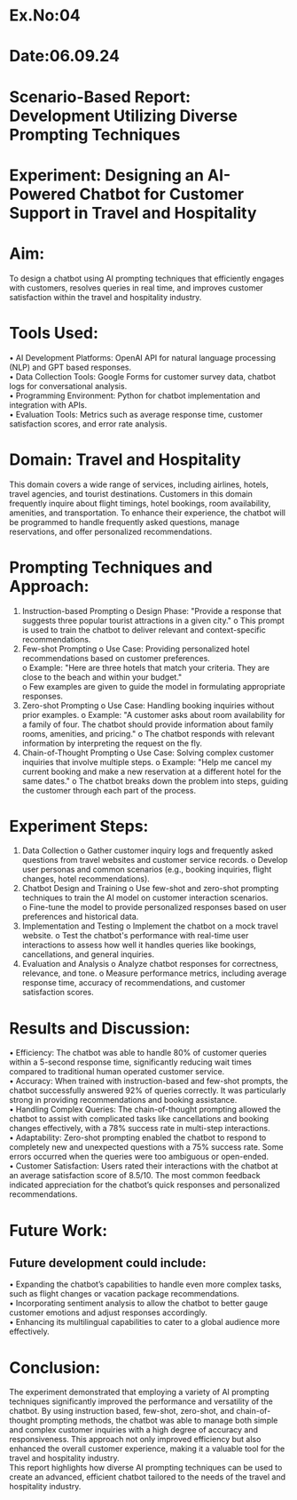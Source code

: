 # Ex.No:04 
# Date:06.09.24  
# Scenario-Based Report: Development Utilizing Diverse Prompting Techniques  
# Experiment: Designing an AI-Powered Chatbot for Customer Support in Travel and Hospitality  
# Aim:  
To design a chatbot using AI prompting techniques that efficiently engages with customers, 
resolves queries in real time, and improves customer satisfaction within the travel and 
hospitality industry.  
# Tools Used:  
• AI Development Platforms: OpenAI API for natural language processing (NLP) and GPT
based responses.  
• Data Collection Tools: Google Forms for customer survey data, chatbot logs for 
conversational analysis.  
• Programming Environment: Python for chatbot implementation and integration with 
APIs.  
• Evaluation Tools: Metrics such as average response time, customer satisfaction scores, and 
error rate analysis.  
# Domain: Travel and Hospitality  
This domain covers a wide range of services, including airlines, hotels, travel agencies, and 
tourist destinations. Customers in this domain frequently inquire about flight timings, hotel 
bookings, room availability, amenities, and transportation. To enhance their experience, the 
chatbot will be programmed to handle frequently asked questions, manage reservations, and 
offer personalized recommendations.  
# Prompting Techniques and Approach:  
1. Instruction-based Prompting o Design Phase: "Provide a response that suggests 
three popular tourist attractions in a given city." o This prompt is used to train the 
chatbot to deliver relevant and context-specific recommendations.
2. Few-shot Prompting o Use Case: Providing personalized hotel recommendations 
based on customer preferences.  
o Example: "Here are three hotels that match your criteria. They are close to the beach 
and within your budget."  
o Few examples are given to guide the model in formulating appropriate responses.  
3. Zero-shot Prompting o Use Case: Handling booking inquiries without prior 
examples. o Example: "A customer asks about room availability for a family of four. 
The chatbot should provide information about family rooms, amenities, and pricing." o 
The chatbot responds with relevant information by interpreting the request on the fly.  
4. Chain-of-Thought Prompting o Use Case: Solving complex customer inquiries that 
involve multiple steps. o Example: "Help me cancel my current booking and make a 
new reservation at a different hotel for the same dates." o The chatbot breaks down the 
problem into steps, guiding the customer through each part of the process.  
# Experiment Steps:  
1. Data Collection o Gather customer inquiry logs and frequently asked questions from 
travel websites and customer service records. o Develop user personas and common 
scenarios (e.g., booking inquiries, flight changes, hotel recommendations).  
2. Chatbot Design and Training o Use few-shot and zero-shot prompting techniques to 
train the AI model on customer interaction scenarios.  
o Fine-tune the model to provide personalized responses based on user preferences 
and historical data.  
3. Implementation and Testing o Implement the chatbot on a mock travel website. o 
Test the chatbot's performance with real-time user interactions to assess how well it 
handles queries like bookings, cancellations, and general inquiries.  
4. Evaluation and Analysis o Analyze chatbot responses for correctness, relevance, and 
tone. o Measure performance metrics, including average response time, accuracy of 
recommendations, and customer satisfaction scores.  
# Results and Discussion:   
• Efficiency: The chatbot was able to handle 80% of customer queries within a 5-second 
response time, significantly reducing wait times compared to traditional human
operated customer service.  
• Accuracy: When trained with instruction-based and few-shot prompts, the chatbot 
successfully answered 92% of queries correctly. It was particularly strong in providing 
recommendations and booking assistance.  
• Handling Complex Queries: The chain-of-thought prompting allowed the chatbot to 
assist with complicated tasks like cancellations and booking changes effectively, with a 
78% success rate in multi-step interactions.  
• Adaptability: Zero-shot prompting enabled the chatbot to respond to completely new 
and unexpected questions with a 75% success rate. Some errors occurred when the 
queries were too ambiguous or open-ended.  
• Customer Satisfaction: Users rated their interactions with the chatbot at an average 
satisfaction score of 8.5/10. The most common feedback indicated appreciation for the 
chatbot’s quick responses and personalized recommendations.  
# Future Work:  
## Future development could include:  
• Expanding the chatbot’s capabilities to handle even more complex tasks, such as flight 
changes or vacation package recommendations.  
• Incorporating sentiment analysis to allow the chatbot to better gauge customer emotions 
and adjust responses accordingly.  
• Enhancing its multilingual capabilities to cater to a global audience more effectively.  
# Conclusion:  
The experiment demonstrated that employing a variety of AI prompting techniques 
significantly improved the performance and versatility of the chatbot. By using instruction
based, few-shot, zero-shot, and chain-of-thought prompting methods, the chatbot was able to 
manage both simple and complex customer inquiries with a high degree of accuracy and 
responsiveness. This approach not only improved efficiency but also enhanced the overall 
customer experience, making it a valuable tool for the travel and hospitality industry.  
This report highlights how diverse AI prompting techniques can be used to create an advanced, 
efficient chatbot tailored to the needs of the travel and hospitality industry. 
